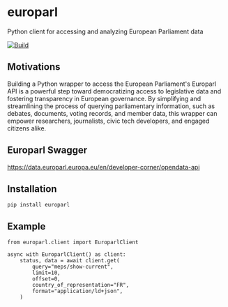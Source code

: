 # europarl
Python client for accessing and analyzing European Parliament data

[![Build](https://github.com/robincvlr/europarl/actions/workflows/main.yml/badge.svg)](https://github.com/robincvlr/europarl/actions/workflows/main.yml)

## Motivations
Building a Python wrapper to access the European Parliament's Europarl API is a powerful step toward democratizing access to legislative data and fostering transparency in European governance. By simplifying and streamlining the process of querying parliamentary information, such as debates, documents, voting records, and member data, this wrapper can empower researchers, journalists, civic tech developers, and engaged citizens alike.

## Europarl Swagger
https://data.europarl.europa.eu/en/developer-corner/opendata-api

## Installation
`pip install europarl`

## Example
```
from europarl.client import EuroparlClient

async with EuroparlClient() as client:
    status, data = await client.get(
        query="meps/show-current",
        limit=10,
        offset=0,
        country_of_representation="FR",
        format="application/ld+json",
    )
```
